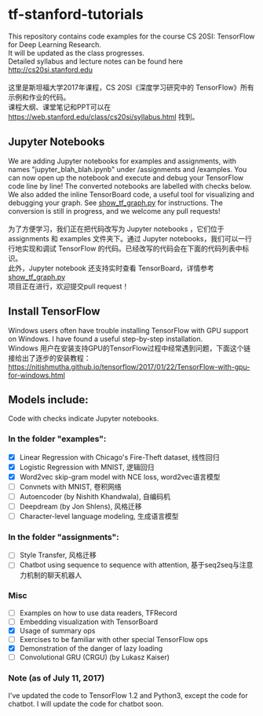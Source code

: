 # tf-stanford-tutorials
This repository contains code examples for the course CS 20SI: TensorFlow for Deep Learning Research. <br>
It will be updated as the class progresses. <br>
Detailed syllabus and lecture notes can be found here http://cs20si.stanford.edu <br><br>
这里是斯坦福大学2017年课程，CS 20SI《深度学习研究中的 TensorFlow》所有示例和作业的代码。<br>
课程大纲、课堂笔记和PPT可以在 https://web.stanford.edu/class/cs20si/syllabus.html 找到。<br>

## Jupyter Notebooks
We are adding Jupyter notebooks for examples and assignments, with names "jupyter\_blah_blah.ipynb" under /assignments and /examples. You can now open up the notebook and execute and debug your TensorFlow code line by line! The converted notebooks are labelled with checks below.<br>
We also added the inline TensorBoard code, a useful tool for visualizing and debugging your graph. See [show_tf_graph.py](https://github.com/jiagengliu/stanford-tensorflow-tutorials/blob/master/examples/show_tf_graph.py) for instructions.
The conversion is still in progress, and we welcome any pull requests!<br><br>
为了方便学习，我们正在把代码改写为 Jupyter notebooks ，它们位于 assignments 和 examples 文件夹下。通过 Jupyter notebooks，我们可以一行行地实现和调试 TensorFlow 的代码。已经改写的代码会在下面的代码列表中标识。<br>
此外，Jupyter notebook 还支持实时查看 TensorBoard，详情参考 [show_tf_graph.py](https://github.com/jiagengliu/stanford-tensorflow-tutorials/blob/master/examples/show_tf_graph.py)<br>
项目正在进行，欢迎提交pull request！<br> 

## Install TensorFlow
Windows users often have trouble installing TensorFlow with GPU support on Windows. I have found a useful step-by-step installation. <br>
Windows 用户在安装支持GPU的TensorFlow过程中经常遇到问题，下面这个链接给出了逐步的安装教程：<br>
https://nitishmutha.github.io/tensorflow/2017/01/22/TensorFlow-with-gpu-for-windows.html

## Models include: <br>
Code with checks indicate Jupyter notebooks. 
### In the folder "examples": <br>
- [x] Linear Regression with Chicago's Fire-Theft dataset, 线性回归
- [x] Logistic Regression with MNIST, 逻辑回归
- [x] Word2vec skip-gram model with NCE loss, word2vec语言模型
- [ ] Convnets with MNIST, 卷积网络
- [ ] Autoencoder (by Nishith Khandwala), 自编码机
- [ ] Deepdream (by Jon Shlens), 风格迁移
- [ ] Character-level language modeling, 生成语言模型
### In the folder "assignments":
- [ ] Style Transfer, 风格迁移
- [ ] Chatbot using sequence to sequence with attention, 基于seq2seq与注意力机制的聊天机器人
### Misc<br>
- [ ] Examples on how to use data readers, TFRecord
- [ ] Embedding visualization with TensorBoard
- [x] Usage of summary ops
- [ ] Exercises to be familiar with other special TensorFlow ops
- [x] Demonstration of the danger of lazy loading 
- [ ] Convolutional GRU (CRGU) (by Lukasz Kaiser)

### Note (as of July 11, 2017)
I've updated the code to TensorFlow 1.2 and Python3, except the code for chatbot. I will update the code for chatbot soon.
